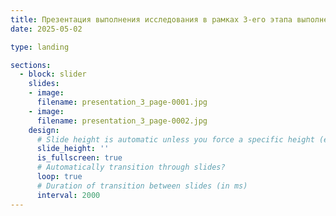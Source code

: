 ```yaml
---
title: Презентация выполнения исследования в рамках 3-его этапа выполнения
date: 2025-05-02

type: landing

sections:
  - block: slider
    slides:
    - image:
      filename: presentation_3_page-0001.jpg
    - image:
      filename: presentation_3_page-0002.jpg
    design:
      # Slide height is automatic unless you force a specific height (e.g. '400px')
      slide_height: ''
      is_fullscreen: true
      # Automatically transition through slides?
      loop: true
      # Duration of transition between slides (in ms)
      interval: 2000
---
```

